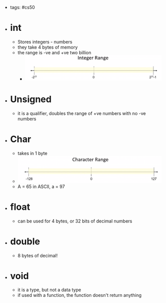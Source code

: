 - tags: #cs50
- # int
	- Stores integers - numbers
	- they take 4 bytes of memory
	- the range is -ve and +ve two billion
		- ![image.png](../assets/image_1657779656861_0.png)
- # Unsigned
	- it is a qualifier, doubles the range of +ve numbers with no -ve numbers
- # Char
	- takes in 1 byte
	- ![image.png](../assets/image_1657779831118_0.png)
	- A = 65 in ASCII, a = 97
- # float
	- can be used for 4 bytes, or 32 bits of decimal numbers
- # double
	- 8 bytes of decimal!
- # void
	- it is a type, but not a data type
	- if used with a function, the function doesn't return anything
